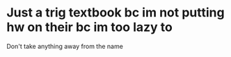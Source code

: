 # Just a trig textbook bc im not putting hw on their bc im too lazy to
Don't take anything away from the name
